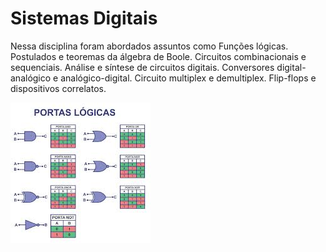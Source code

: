 # Sistemas Digitais

Nessa disciplina foram abordados assuntos como Funções lógicas. Postulados e teoremas da álgebra de Boole. Circuitos combinacionais e sequenciais. Análise e síntese de circuitos digitais. Conversores digital-analógico e analógico-digital. Circuito multiplex e demultiplex. Flip-flops e dispositivos correlatos.


![portas lógicas](image.png)
